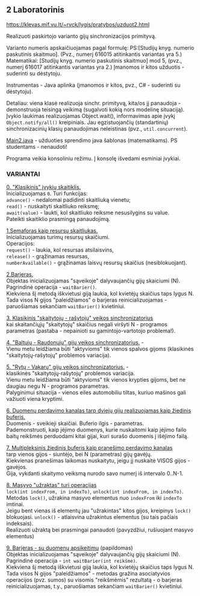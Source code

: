 ## 2 Laboratorinis
https://klevas.mif.vu.lt/~rvck/lygis/pratybos/uzduot2.html

Realizuoti paskirtojo varianto gijų sinchronizacijos primityvą.

Varianto numeris apskaičiuojamas pagal formulę: PS:[Studijų knyg. numerio paskutinis skaitmuo]. (Pvz., numerį 616015 atitinkantis variantas yra 5.)
Matematikai: [Studijų knyg. numerio paskutinis skaitmuo] mod 5, (pvz., numerį 616017 atitinkantis variantas yra 2.)
Įmanomos ir kitos užduotis - suderinti su dėstytoju.

Instrumentas - Java aplinka (įmanomos ir kitos, pvz., C# - suderinti su dėstytoju).

Detaliau: viena klasė realizuoja sinchr. primityvą, kita/os jį panaudoja - demonstruoja teisingą veikimą (sugalvoti kokią nors modelinę situaciją). Įvykio laukimas realizuojamas Object.wait(), informavimas apie įvykį ```Object.notify/all()``` kreipiniais. Jau egzistuojančių (standartinių) sinchronizacinių klasių panaudojimas neleistinas (pvz., ```util.concurrent```).

[Main2.java](./pvz/Main2.java) - užduoties sprendimo java šablonas (matematikams). PS studentams - nenaudoti!

Programa veikia konsoliniu režimu. Į konsolę išvedami esminiai įvykiai.

### VARIANTAI

<ins>[0. "Klasikinis" įvykių skaitiklis.](./v0/Main.java)</ins>  
Inicializuojamas ```0```. Turi funkcijas:  
```advance()``` - nedalomai padidinti skaitliuką vienetu;  
```read()``` - nuskaityti skaitliuko reiksmę;  
```await(value)``` - laukti, kol skaitliuko reiksme nesusilygins su value.  
Pateikti skaitiklio prasmingą panaudojimą.

<ins>1.Semaforas kaip resursų skaitliukas.</ins>  
Inicializuojamas turimų resursų skaičiumi.  
Operacijos:  
```request()```         - laukia, kol resursas atsilaisvins,  
```release()```         - grąžinamas resursas,  
```numberAvailable()``` - grąžinamas laisvų resursų skaičius (nesiblokuojant).

<ins>2.Barjeras.</ins>  
Objektas inicializuojamas "sąveikoje" dalyvaujančių gijų skaiciumi (N).
Pagrindinė operacija - ```waitBarier()```.  
Kiekviena šį metodą iškvietusi giją laukia, kol kvietėjų skaičius taps lygus N.  
Tada visos N gijos "paleidžiamos" o barjeras reinicializuojamas - paruošiamas sekančiam ```waitBarier()``` kvietiniui.

<ins>[3. Klasikinis "skaitytojų - rašytojų" veikos sinchronizatorius](./v3/Main.java)</ins>  
kai skaitančiųjų "skaitytojų" skaičius negali viršyti N - programos parametras (pastaba - nepainioti su gamintojo-vartotojo problema!).

<ins>4. "Baltųjų - Raudonųjų" gijų veikos sinchronizatorius.</ins> -  
Vienu metu leidžiama būti "aktyvioms" tik vienos spalvos gijoms (klasikinės  "skaitytojų-rašytojų" problemos variacija).

<ins>5. "Rytų - Vakarų" gijų veikos sinchronizatorius.</ins> -  
klasikinės  "skaitytojų-rašytojų" problemos variacija.  
Vienu metu leidžiama būti "aktyvioms" tik vienos krypties gijoms, bet ne daugiau negu N - programos parametras.  
Palyginimui situacija - vienos eiles automobiliu tiltas, kuriuo mašinos gali važiuoti viena kryptimi.

<ins>6. Duomenų perdavimo kanalas tarp dviejų gijų realizuojamas kaip žiedinis buferis.</ins>  
Duomenis - sveikieji skaičiai. Buferio ilgis - parametras.  
Pademonstruoti, kaip įėjimo duomenys, kurie nuskaitomi kaip įėjimo failo baitų reikšmės perduodami kitai gijai, kuri surašo duomenis į išėjimo failą.

<ins>7. Multipleksinis žiedinis buferis kaip pranešimo perdavimo kanalas</ins>    
tarp vienos gijos - siuntėjo, bei N (parametras) gijų gavėjų.  
Kiekvienas pranešimas laikomas nuskaitytu, jeigu jį nuskaitė VISOS gijos - gavėjos.  
Gija, vykdanti skaitymo veiksmą nurodo savo numerį iš intervalo 0..N-1.

<ins>8. Masyvo "užraktas"  turi operacijas</ins>  
```lock(int indexFrom, in indexTo)```, ```unlock(int indexFrom, in indexTo)```.  
Metodas ```lock()```, užrakina masyvo elementus nuo ```indexFrom``` iki ```indexTo``` imtinai.  
Jeigu bent vienas iš elementų jau "užrakintas" kitos gijos, kreipinys ```lock()``` blokuojasi. ```unlock()``` - atlaisvina užrakintus elementus (su tais pačiais indeksais).  
Realizuoti užraktą bei prasmingai panaudoti (pavyzdžiui, rušiuojant masyvo elementus)

<ins>9. Barjeras - su duomenų apsikeitimu</ins> (papildomas)  
Objektas inicializuojamas "sąveikoje" dalyvaujančių gijų skaiciumi (N).  
Pagrindinė operacija - ```int waitBarier(int reikšmė)```.  
Kiekviena šį metodą iškvietusi giją laukia, kol kvietėjų skaičius taps lygus N.  
Tada visos N gijos "paleidžiamos" - metodas gražina asociatyvios operacijos (pvz. sumos) su visomis "reikšmėmis" rezultatą - o barjeras reinicializuojamas, t.y., paruošiamas sekančiam ```waitBarier()``` kvietiniui.
